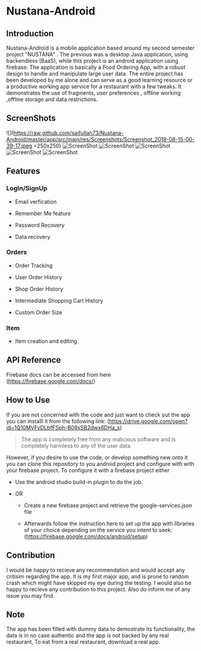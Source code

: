 # Nustana-Android

## Introduction
Nustana-Android is a mobile application based around my second semester project "NUSTANA" . The previous was a desktop Java application,
using backendless (BaaS), while this project is an android application using firebase. The application is basically a Food Ordering App,
with a robust design to handle and manipulate large user data. The entire project has been developed by me alone and can serve as a good 
learning resource or a productive working app service for a restaurant with a few tweaks. It demonstrates the use of fragments,
user preferences , offline working ,offline storage and data restrictions. 

## ScreenShots
![](https://raw.github.com/saifullah73/Nustana-Android/master/app/src/main/res/Screenshots/Screenshot_2018-08-15-00-39-17.jpeg =250x250)
![ScreenShot](https://raw.github.com/saifullah73/Nustana-Android/master/app/src/main/res/Screenshots/Screenshot_2018-08-15-00-39-49.jpeg)
![ScreenShot](https://raw.github.com/saifullah73/Nustana-Android/master/app/src/main/res/Screenshots/Screenshot_2018-08-15-00-41-45.jpeg)
![ScreenShot](https://raw.github.com/saifullah73/Nustana-Android/master/app/src/main/res/Screenshots/Screenshot_2018-08-15-00-39-49.jpeg)
![ScreenShot](https://raw.github.com/saifullah73/Nustana-Android/master/app/src/main/res/Screenshots/Screenshot_2018-08-15-00-42-42.jpeg)
![ScreenShot](https://raw.github.com/saifullah73/Nustana-Android/master/app/src/main/res/Screenshots/Screenshot_2018-08-15-00-50-31.jpeg)

## Features 
### LogIn/SignUp
- Email verfication

- Remember Me feature

- Password Recovery

- Data recovery

### Orders
- Order Tracking 

- User Order History

- Shop Order History

- Intermediate Shopping Cart History

- Custom Order Size

### Item
- Item creation and editing

## API Reference
Firebase docs can be accessed from here (https://firebase.google.com/docs/)

## How to Use
If you are not concerned with the code and just want to check out the app you can installl it from the following link:
(https://drive.google.com/open?id=1Q10MVFvDLbfFSph-B09xSB2dwx6DHa_s)

>The app is completely free from any malicious software and is completely harmless to any of the user data.

However, if you desire to use the code, or develop something new onto it you can clone this repository to you android project and configure
with with your firebase project.
To configure it with a firebase project either 

- Use the android studio build-in plugin to do the job.

- OR

  - Create a new firebase project and retrieve the google-services.json file

  - Afterwards follow the instruction here to set up the app with libraries of your choice depending on the service you intent to seek:
 (https://firebase.google.com/docs/android/setup)
 
 
 ## Contribution
 I would be happy to recieve any recommendation and would accept any critisim regarding the app. It is my first major app, and is prone
 to random crash which might have skipped my eye during the testing. I would also be happy to recieve any contribution to this
 project. Also do inform me of any issue you may find. 
 
 
 ## Note
 The app has been filled with dummy data to demostrate its functionality, the data is in no case authentic and the app is not backed by any real
 restaurant, To eat from a real restaurant, download a real app.

